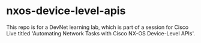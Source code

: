 # nxos-device-level-apis
This repo is for a DevNet learning lab, which is part of a session for Cisco Live titled 'Automating Network Tasks with Cisco NX-OS Device-Level APIs'.
